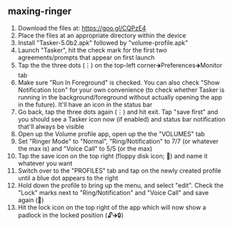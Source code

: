## maxing-ringer

1. Download the files at: https://goo.gl/CQPzE4
2. Place the files at an appropriate directory within the device
3. Install "Tasker-5.0b2.apk" followed by "volume-profile.apk"
4. Launch "Tasker", hit the check mark for the first two agreements/prompts that appear on first launch
5. Tap the the three dots (⋮) on the top-left corner🡲Preferences🡲Monitor tab
6. Make sure "Run In Foreground" is checked. You can also check "Show Notification Icon" for your own convenience (to check whether Tasker is running in the background/foreground without actually opening the app in the future). It'll have an icon in the status bar
7. Go back, tap the three dots again (⋮) and hit exit. Tap "save first" and you should see a Tasker icon now (if enabled) and status bar notification that'll always be visible
8. Open up the Volume profile app, open up the the "VOLUMES" tab
9. Set "Ringer Mode" to "Normal", "Ring/Notification" to 7/7 (or whatever the max is) and "Voice Call" to 5/5 (or the max)
10. Tap the save icon on the top right (floppy disk icon; 💾) and name it whatever you want
11. Switch over to the "PROFILES" tab and tap on the newly created profile until a blue dot appears to the right 
12. Hold down the profile to bring up the menu, and select "edit". Check the "Lock" marks next to "Ring/Notification" and "Voice Call" and save again (💾)
13. Hit the lock icon on the top right of the app which will now show a padlock in the locked position (🔓🡲🔒)